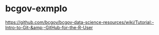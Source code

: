# bcgov-exmplo
https://github.com/bcgov/bcgov-data-science-resources/wiki/Tutorial:-Intro-to-Git-&amp;-GitHub-for-the-R-User
